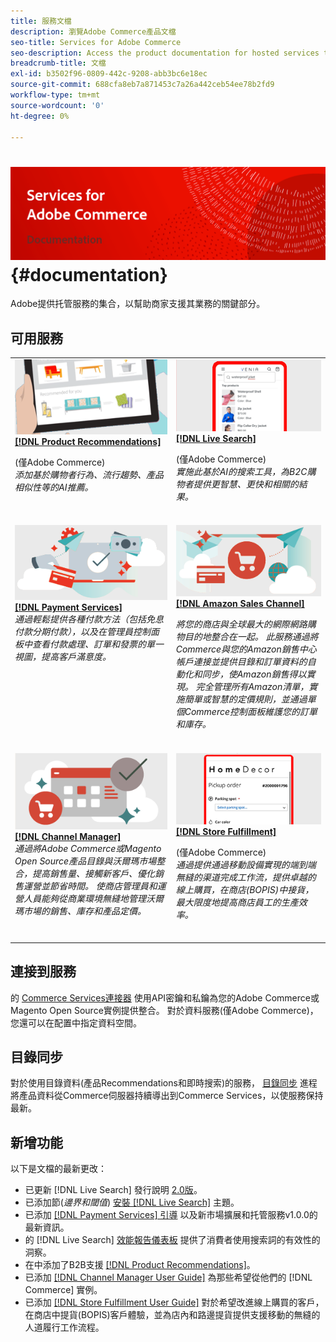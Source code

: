 ```yaml
---
title: 服務文檔
description: 瀏覽Adobe Commerce產品文檔
seo-title: Services for Adobe Commerce
seo-description: Access the product documentation for hosted services that help Adobe Commerce and Magento Open Source merchants support key components of their business.
breadcrumb-title: 文檔
exl-id: b3502f96-0809-442c-9208-abb3bc6e18ec
source-git-commit: 688cfa8eb7a871453c7a26a442ceb54ee78b2fd9
workflow-type: tm+mt
source-wordcount: '0'
ht-degree: 0%

---
```


# <!-- use banner as heading -->![服務文檔](./assets/banner-services-home.png) {#documentation}

Adobe提供托管服務的集合，以幫助商家支援其業務的關鍵部分。

## 可用服務

<table>
<tr>
   <td valign="top">
       <img alt="[!UICONTROL Product Recommendations]" src="assets/product-recs.png" />
    <div><a href="https://experienceleague.adobe.com/docs/commerce-merchant-services/product-recommendations/overview.html">
    <strong>[!DNL Product Recommendations]</strong></a>
    </div>
    <p>(僅Adobe Commerce)<br><em>添加基於購物者行為、流行趨勢、產品相似性等的AI推薦。</em></p>
    </br>
  </td>
  <td valign="top">
      <img alt="[!DNL Live Search]" src="assets/live-search.png" />
    <div>
    <a href="https://experienceleague.adobe.com/docs/commerce-merchant-services/live-search/overview.html"><strong>[!DNL Live Search]</strong></a>
    </div>
    <p>(僅Adobe Commerce)<br><em>實施此基於AI的搜索工具，為B2C購物者提供更智慧、更快和相關的結果。</em></p>
    </br>
  </td>
</tr>
<tr>
  <td valign="top">
    <img alt="[!DNL Payment Services]" src="assets/payment-services.png"/>
    <div>
    <a href="https://experienceleague.adobe.com/docs/commerce-merchant-services/payment-services/guide-overview.html"><strong>[!DNL Payment Services]</strong></a>
    </div>
    <em>通過輕鬆提供各種付款方法（包括免息付款分期付款），以及在管理員控制面板中查看付款處理、訂單和發票的單一視圖，提高客戶滿意度。</em>
    </br>
  </td>
    <td valign="top">
       <img alt="Amazon Sales Channel" src="assets/amazon-channel.png" />
    <div><a href="https://experienceleague.adobe.com/docs/commerce-channels/amazon/guide-overview.html">
    <strong>[!DNL Amazon Sales Channel]</strong></a>
    </div>
    <p><em>將您的商店與全球最大的網際網路購物目的地整合在一起。 此服務通過將Commerce與您的Amazon銷售中心帳戶連接並提供目錄和訂單資料的自動化和同步，使Amazon銷售得以實現。 完全管理所有Amazon清單，實施簡單或智慧的定價規則，並通過單個Commerce控制面板維護您的訂單和庫存。</em></p>
    </br>
  </td>
</tr>
<tr>
  <td valign="top">
    <img alt="[!DNL Channel Manager]" src="assets/channel-manager.png"/>
    <div>
    <a href="https://experienceleague.adobe.com/docs/commerce-channels/channel-manager/guide-overview.html"><strong>[!DNL Channel Manager]</strong></a>
    </div>
    <em>通過將Adobe Commerce或Magento Open Source產品目錄與沃爾瑪市場整合，提高銷售量、接觸新客戶、優化銷售運營並節省時間。 使商店管理員和運營人員能夠從商業環境無縫地管理沃爾瑪市場的銷售、庫存和產品定價。</em>
    </br>
  </td>
    <td valign="top">
       <img alt="儲存履行" src="assets/store-fulfillment-landing-graphic.png"/>
    <div><a href="https://experienceleague.adobe.com/docs/commerce-merchant-services/store-fulfillment/guide-overview.html">
    <strong>[!DNL Store Fulfillment]</strong></a>
    </div>
    <p>(僅Adobe Commerce)<br><em>通過提供通過移動設備實現的端到端無縫的渠道完成工作流，提供卓越的線上購買，在商店(BOPIS)中接貨，最大限度地提高商店員工的生產效率。</em></p>
    <br>
  </td>
</tr>
</table>

## 連接到服務

的 [Commerce Services連接器](saas.md) 使用API密鑰和私鑰為您的Adobe Commerce或Magento Open Source實例提供整合。 對於資料服務(僅Adobe Commerce)，您還可以在配置中指定資料空間。

## 目錄同步

對於使用目錄資料(產品Recommendations和即時搜索)的服務， [目錄同步](catalog-sync.md) 進程將產品資料從Commerce伺服器持續導出到Commerce Services，以使服務保持最新。

## 新增功能

以下是文檔的最新更改：

* 已更新 [!DNL Live Search] 發行說明 [2.0版](/help/live-search/release-notes.md)。
* 已添加節(_邊界和閾值_) [安裝 [!DNL Live Search]](/help/live-search/install.md) 主題。
* 已添加 [[!DNL Payment Services] 引導](/help/payment-services/guide-overview.md) 以及新市場擴展和托管服務v1.0.0的最新資訊。
* 的 [!DNL Live Search] [效能報告儀表板](/help/live-search/performance.md) 提供了消費者使用搜索詞的有效性的洞察。
* 在中添加了B2B支援 [[!DNL Product Recommendations]](/help/product-recommendations/overview.md)。
* 已添加 [[!DNL Channel Manager User Guide]](https://experienceleague.adobe.com/docs/commerce-channels/channel-manager/guide-overview.html) 為那些希望從他們的 [!DNL Commerce] 實例。
* 已添加 [[!DNL Store Fulfillment User Guide]](https://experienceleague.adobe.com/docs/commerce-merchant-services/store-fulfillment/guide-overview.html) 對於希望改進線上購買的客戶，在商店中提貨(BOPIS)客戶體驗，並為店內和路邊提貨提供支援移動的無縫的人道履行工作流程。

